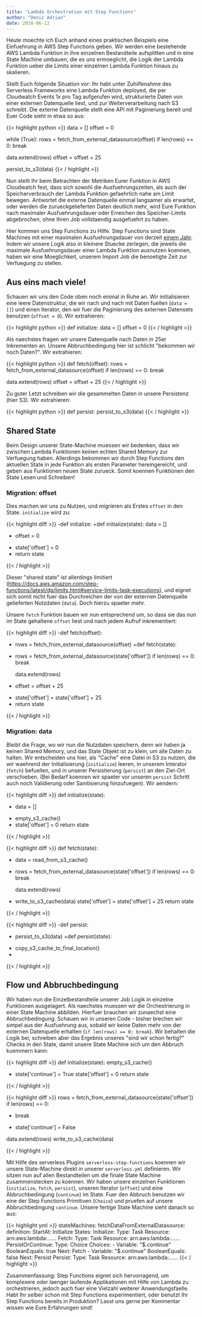 ```yaml
---
title: "Lambda Orchestration mit Step Functions"
author: "Deniz Adrian"
date: 2018-06-12
---
```


Heute moechte ich Euch anhand eines praktischen Beispiels eine Einfuehrung in AWS Step Functions geben. Wir werden eine bestehende AWS Lambda Funktion in ihre einzelnen Bestandteile aufsplitten und in eine State Machine umbauen, die es uns ermoeglicht, die Logik der Lambda Funktion ueber die Limits einer einzelnen Lambda Funktion hinaus zu skalieren.

Stellt Euch folgende Situation vor: Ihr habt unter Zuhilfenahme des Serverless Frameworks eine Lambda Funktion deployed, die per Cloudwatch Events 1x pro Tag aufgerufen wird, strukturierte Daten von einer externen Datenquelle liest, und zur Weiterverarbeitung nach S3 schreibt. Die externe Datenquelle stellt eine API mit Paginierung bereit und Euer Code sieht in etwa so aus:

{{< highlight python >}}
data = []
offset = 0

while (True):
  rows = fetch_from_external_datasource(offset)
  if len(rows) == 0:
    break

  data.extend(rows)
  offset = offset + 25

persist_to_s3(data)
{{< / highlight >}}

Nun stellt Ihr beim Betrachten der Metriken Eurer Funktion in AWS Cloudwatch fest, dass sich sowohl die Ausfuehrungszeiten, als auch der Speicherverbrauch der Lambda Funktion gefaehrlich nahe am Limit bewegen. Antwortet die externe Datenquelle einmal langsamer als erwartet, oder werden die zurueckgelieferten Daten deutlich mehr, wird Eure Funktion nach maximaler Ausfuehrungsdauer oder Erreichen des Speicher-Limits abgebrochen, ohne Ihren Job vollstaendig ausgefuehrt zu haben.

Hier kommen uns Step Functions zu Hilfe. Step Functions sind State Machines mit einer maximalen Ausfuehrungsdauer von derzeit [einem Jahr](https://docs.aws.amazon.com/step-functions/latest/dg/limits.html#service-limits-state-machine-executions). Indem wir unsere Logik also in kleinere Stuecke zerlegen, die jeweils die maximale Ausfuehrungsdauer einer Lambda Funktion ausnutzen koennen, haben wir eine Moeglichkeit, unserem Import Job die benoetigte Zeit zur Verfuegung zu stellen.

## Aus eins mach viele!

Schauen wir uns den Code oben noch einmal in Ruhe an. Wir initialisieren eine leere Datenstruktur, die wir nach und nach mit Daten fuellen (`data = []`) und einen Iterator, den wir fuer die Paginierung des externen Datensets benutzen (`offset = 0`). Wir extrahieren:

{{< highlight python >}}
def initialize:
  data = []
  offset = 0
{{< / highlight >}}

Als naechstes fragen wir unsere Datenquelle nach Daten in 25er Inkrementen an. Unsere Abbruchbedingung hier ist schlicht "bekommen wir noch Daten?". Wir extrahieren:

{{< highlight python >}}
def fetch(offset):
  rows = fetch_from_external_datasource(offset)
  if len(rows) == 0:
    break

  data.extend(rows)
  offset = offset + 25
{{< / highlight >}}

Zu guter Letzt schreiben wir die gesammelten Daten in unsere Persistenz (hier S3). Wir extrahieren:

{{< highlight python >}}
def persist:
  persist_to_s3(data)
{{< / highlight >}}

## Shared State

Beim Design unserer State-Machine muessen wir bedenken, dass wir zwischen Lambda Funktionen keinen echten Shared Memory zur Verfuegung haben. Allerdings bekommen wir durch Step Functions den aktuellen State in jede Funktion als ersten Parameter hereingereicht, und geben aus Funktionen neuen State zurueck. Somit koennen Funktionen den State Lesen und Schreiben!

### Migration: offset

Dies machen wir uns zu Nutzen, und migrieren als Erstes `offset` in den State. `initialize` wird zu:

{{< highlight diff >}}
-def initialize:
+def initialize(state):
   data = []
-  offset = 0
+  state['offset'] = 0
+  return state
 
{{< / highlight >}}

Dieser "shared state" ist allerdings limitiert (https://docs.aws.amazon.com/step-functions/latest/dg/limits.html#service-limits-task-executions), und eignet sich somit nicht fuer das Durchreichen der von der externen Datenquelle gelieferten Nutzdaten (`data`). Doch hierzu spaeter mehr.

Unsere `fetch` Funktion bauen wir nun entsprechend um, so dass sie das nun im State gehaltene `offset` liest und nach jedem Aufruf inkrementiert:

{{< highlight diff >}}
-def fetch(offset):
-  rows = fetch_from_external_datasource(offset)
+def fetch(state):
+  rows = fetch_from_external_datasource(state['offset'])
   if len(rows) == 0:
     break
 
   data.extend(rows)
-  offset = offset + 25
+  state['offset'] = state['offset'] + 25
+  return state
 
{{< / highlight >}}

### Migration: data

Bleibt die Frage, wo wir nun die Nutzdaten speichern, denn wir haben ja keinen Shared Memory, und das State Objekt ist zu klein, um alle Daten zu halten. Wir entscheiden uns hier, als "Cache" eine Datei in S3 zu nutzen, die wir waehrend der Initialisierung (`initialize`) leeren, in unserem Interator (`fetch`) befuellen, und in unserer Persistierung (`persist`) an den Ziel-Ort verschieben. (Bei Bedarf koennen wir spaeter vor unseren `persist` Schritt auch noch Validierung oder Sanitisierung hinzufuegen). Wir aendern:

{{< highlight diff >}}
 def initialize(state):
-  data = []
+  empty_s3_cache()
+
   state['offset'] = 0
   return state
 
{{< / highlight >}}


{{< highlight diff >}}
 def fetch(state):
+  data = read_from_s3_cache()
+
   rows = fetch_from_external_datasource(state['offset'])
   if len(rows) == 0:
     break
 
   data.extend(rows)
+  write_to_s3_cache(data)
   state['offset'] = state['offset'] + 25
   return state
 
{{< / highlight >}}

{{< highlight diff >}}
-def persist:
-  persist_to_s3(data)
+def persist(state):
+  copy_s3_cache_to_final_location()
+
 
{{< / highlight >}}

## Flow und Abbruchbedingung

Wir haben nun die Einzelbestandteile unserer Job Logik in einzelne Funktionen ausgelagert. Als naechstes muessen wir die Orchestrierung in einer State Machine abbilden. Hierfuer brauchen wir zunaechst eine Abbruchbedingung. Schauen wir in unseren Code - bisher brechen wir simpel aus der Ausfuehrung aus, sobald wir keine Daten mehr von der externen Datenquelle erhalten (`if len(rows) == 0: break`). Wir behalten die Logik bei, schreiben aber das Ergebnis unseres "sind wir schon fertig?" Checks in den State, damit unsere State Machine sich um den Abbruch kuemmern kann:

{{< highlight diff >}}
 def initialize(state):
   empty_s3_cache()
 
+  state['continue'] = True
   state['offset'] = 0
   return state
 
{{< / highlight >}}

{{< highlight diff >}}
   rows = fetch_from_external_datasource(state['offset'])
   if len(rows) == 0:
-    break
+    state['continue'] = False
 
   data.extend(rows)
   write_to_s3_cache(data)
 
{{< / highlight >}}

Mit Hilfe des serverless Plugins `serverless-step-functions` koennen wir unsere State-Machine direkt in unserer `serverless.yml` definieren. Wir sitzen nun auf allen Bestandteilen um die finale State Machine zusammenstecken zu koennen. Wir haben unsere einzelnen Funktionen (`initialize`, `fetch`, `persist`), unseren Iterator (`offset`) und eine Abbruchbedingung (`continue`) im State. Fuer den Abbruch benutzen wir eine der Step Functions Primitiven (`Choice`) und pruefen auf unsere Abbruchbedingung `continue`. Unsere fertige State Machine sieht danach so aus:

{{< highlight yml >}}
stateMachines:
  fetchDataFromExternalDatasource:
    definition:
      StartAt: Initialize
      States:
        Initialize:
          Type: Task
          Resource: arn:aws:lambda:......
        Fetch:
          Type: Task
          Resource: arn:aws:lambda:......
        PersistOrContinue:
          Type: Choice
          Choices:
          - Variable: "$.continue"
            BooleanEquals: true
            Next: Fetch
          - Variable: "$.continue"
            BooleanEquals: false
            Next: Persist
        Persist:
          Type: Task
          Resource: arn:aws:lambda:......
{{< / highlight >}}

Zusammenfassung: Step Functions eignet sich hervorragend, um komplexere oder laenger laufende Applikationen mit Hilfe von Lambda zu orchestrieren, jedoch auch fuer eine Vielzahl weiterer Anwendungsfaelle. Habt Ihr selber schon mit Step Functions experimentiert, oder benutzt Ihr Step Functions bereits in Produktion? Lasst uns gerne per Kommentar wissen wie Eure Erfahrungen sind!
